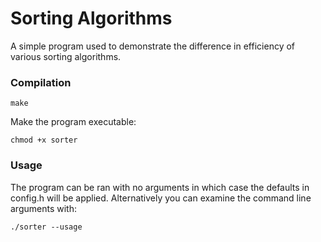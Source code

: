# Sorting Algorithms

A simple program used to demonstrate the difference in efficiency of various sorting algorithms.

### Compilation

```
make
```
Make the program executable:
```
chmod +x sorter
```

### Usage
The program can be ran with no arguments in which case the defaults in config.h will be applied. Alternatively you can examine the command line arguments with:
```
./sorter --usage
```
